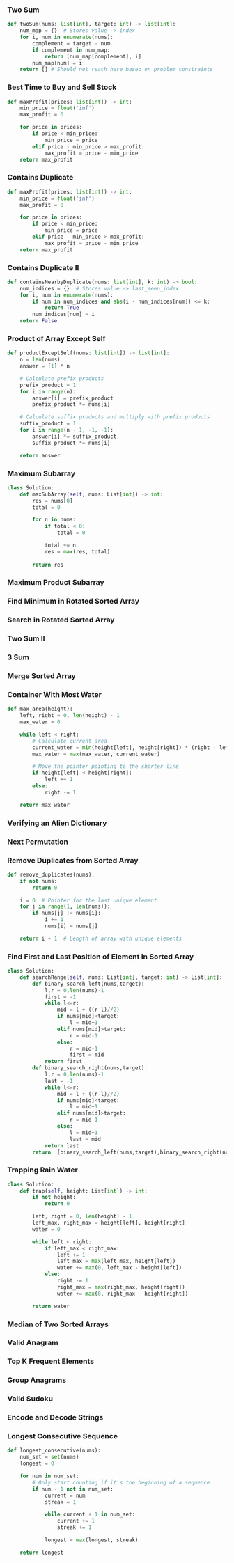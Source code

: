 ### Two Sum
```python
def twoSum(nums: list[int], target: int) -> list[int]:
    num_map = {}  # Stores value -> index
    for i, num in enumerate(nums):
        complement = target - num
        if complement in num_map:
            return [num_map[complement], i]
        num_map[num] = i
    return [] # Should not reach here based on problem constraints
```
### Best Time to Buy and Sell Stock
```python
def maxProfit(prices: list[int]) -> int:
    min_price = float('inf')
    max_profit = 0

    for price in prices:
        if price < min_price:
            min_price = price
        elif price - min_price > max_profit:
            max_profit = price - min_price
    return max_profit
```
### Contains Duplicate
```python
def maxProfit(prices: list[int]) -> int:
    min_price = float('inf')
    max_profit = 0

    for price in prices:
        if price < min_price:
            min_price = price
        elif price - min_price > max_profit:
            max_profit = price - min_price
    return max_profit
```
### Contains Duplicate II
```python
def containsNearbyDuplicate(nums: list[int], k: int) -> bool:
    num_indices = {}  # Stores value -> last_seen_index
    for i, num in enumerate(nums):
        if num in num_indices and abs(i - num_indices[num]) <= k:
            return True
        num_indices[num] = i
    return False
```
### Product of Array Except Self
```python
def productExceptSelf(nums: list[int]) -> list[int]:
    n = len(nums)
    answer = [1] * n

    # Calculate prefix products
    prefix_product = 1
    for i in range(n):
        answer[i] = prefix_product
        prefix_product *= nums[i]

    # Calculate suffix products and multiply with prefix products
    suffix_product = 1
    for i in range(n - 1, -1, -1):
        answer[i] *= suffix_product
        suffix_product *= nums[i]

    return answer
```
### Maximum Subarray
```python
class Solution:
    def maxSubArray(self, nums: List[int]) -> int:            
        res = nums[0]
        total = 0

        for n in nums:
            if total < 0:
                total = 0

            total += n
            res = max(res, total)
        
        return res
```
### Maximum Product Subarray
### Find Minimum in Rotated Sorted Array
### Search in Rotated Sorted Array
### Two Sum II
### 3 Sum
### Merge Sorted Array
### Container With Most Water
```python
def max_area(height):
    left, right = 0, len(height) - 1
    max_water = 0

    while left < right:
        # Calculate current area
        current_water = min(height[left], height[right]) * (right - left)
        max_water = max(max_water, current_water)

        # Move the pointer pointing to the shorter line
        if height[left] < height[right]:
            left += 1
        else:
            right -= 1

    return max_water
```
### Verifying an Alien Dictionary
### Next Permutation
### Remove Duplicates from Sorted Array
```python
def remove_duplicates(nums):
    if not nums:
        return 0

    i = 0  # Pointer for the last unique element
    for j in range(1, len(nums)):
        if nums[j] != nums[i]:
            i += 1
            nums[i] = nums[j]

    return i + 1  # Length of array with unique elements
```
### Find First and Last Position of Element in Sorted Array
```python
class Solution:
    def searchRange(self, nums: List[int], target: int) -> List[int]:
        def binary_search_left(nums,target):
            l,r = 0,len(nums)-1
            first = -1
            while l<=r:
                mid = l + ((r-l)//2)
                if nums[mid]<target:
                    l = mid+1
                elif nums[mid]>target:
                    r = mid-1
                else:
                    r = mid-1
                    first = mid
            return first 
        def binary_search_right(nums,target):
            l,r = 0,len(nums)-1
            last = -1
            while l<=r:
                mid = l + ((r-l)//2)
                if nums[mid]<target:
                    l = mid+1
                elif nums[mid]>target:
                    r = mid-1
                else:
                    l = mid+1
                    last = mid
            return last  
        return  [binary_search_left(nums,target),binary_search_right(nums,target)]
```
### Trapping Rain Water
```python
class Solution:
    def trap(self, height: List[int]) -> int:
        if not height:
            return 0

        left, right = 0, len(height) - 1
        left_max, right_max = height[left], height[right]
        water = 0

        while left < right:
            if left_max < right_max:
                left += 1
                left_max = max(left_max, height[left])
                water += max(0, left_max - height[left])
            else:
                right -= 1
                right_max = max(right_max, height[right])
                water += max(0, right_max - height[right])

        return water
```
### Median of Two Sorted Arrays
### Valid Anagram
### Top K Frequent Elements
### Group Anagrams
### Valid Sudoku
### Encode and Decode Strings
### Longest Consecutive Sequence
```python
def longest_consecutive(nums):
    num_set = set(nums)
    longest = 0

    for num in num_set:
        # Only start counting if it's the beginning of a sequence
        if num - 1 not in num_set:
            current = num
            streak = 1

            while current + 1 in num_set:
                current += 1
                streak += 1

            longest = max(longest, streak)

    return longest
```
